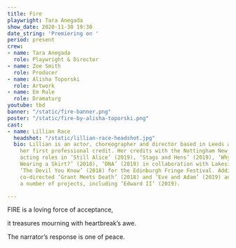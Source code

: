 ```yaml
---
title: Fire
playwright: Tara Anegada
show_date: 2020-11-30 19:30
date_string: 'Premiering on '
period: present
crew:
- name: Tara Anegada
  role: Playwright & Director
- name: Zoe Smith
  role: Producer
- name: Alisha Toporski
  role: Artwork
- name: Em Rule
  role: Dramaturg
youtube: tbd
banner: "/static/fire-banner.png"
poster: "/static/fire-by-alisha-toporski.png"
cast:
- name: Lillian Race
  headshot: "/static/lillian-race-headshot.jpg"
  bio: Lillian is an actor, choreographer and director based in Leeds and this is
    her first professional credit. Her credits with the Nottingham New Theatre include
    acting roles in ‘Still Alice’ (2019), ‘Stags and Hens’ (2019), ‘Why is John Lennon
    Wearing a Skirt?’ (2018), ‘DNA’ (2019) in collaboration with Lakeside Arts, and
    ‘The Devil You Know’ (2018) for the Edinburgh Fringe Festival. Additionally Lillian
    co-directed ‘Grant Meets Death’ (2018) and ‘Eve and Adam’ (2019) and has choreographed
    a number of projects, including ‘Edward II’ (2019).

---
```

FIRE is a loving force of acceptance,

it treasures mourning with heartbreak’s awe.

The narrator’s response is one of peace.